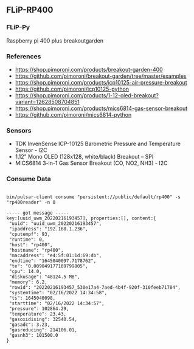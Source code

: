 ## FLiP-RP400
### FLiP-Py

Raspberry pi 400 plus breakoutgarden


### References

* https://shop.pimoroni.com/products/breakout-garden-400
* https://github.com/pimoroni/breakout-garden/tree/master/examples
* https://shop.pimoroni.com/products/icp10125-air-pressure-breakout
* https://github.com/pimoroni/icp10125-python
* https://shop.pimoroni.com/products/1-12-oled-breakout?variant=12628508704851
* https://shop.pimoroni.com/products/mics6814-gas-sensor-breakout
* https://github.com/pimoroni/mics6814-python



### Sensors

* TDK InvenSense ICP-10125 Barometric Pressure and Temperature Sensor - I2C
* 1.12" Mono OLED (128x128, white/black) Breakout – SPI
* MICS6814 3-in-1 Gas Sensor Breakout (CO, NO2, NH3) - I2C

### Consume Data

````

bin/pulsar-client consume "persistent://public/default/rp400" -s "rp400reader" -n 0

----- got message -----
key:[uuid_uwm_20220216193457], properties:[], content:{
 "uuid": "uuid_uwm_20220216193457",
 "ipaddress": "192.168.1.236",
 "cputempf": 93,
 "runtime": 0,
 "host": "rp400",
 "hostname": "rp400",
 "macaddress": "e4:5f:01:1d:69:db",
 "endtime": "1645040097.7178762",
 "te": "0.009049177169799805",
 "cpu": 14.0,
 "diskusage": "48124.5 MB",
 "memory": 6.2,
 "rowid": "20220216193457_530e17a4-7aed-4b4f-920f-310feeb71784",
 "systemtime": "02/16/2022 14:34:58",
 "ts": 1645040098,
 "starttime": "02/16/2022 14:34:57",
 "pressure": 102864.29,
 "temperature": 23.43,
 "gasoxidising": 32540.54,
 "gasadc": 3.23,
 "gasreducing": 214106.01,
 "gasnh3": 101500.0
}

````

